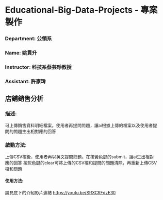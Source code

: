 # Educational-Big-Data-Projects - 專案製作

### Department: 公領系 
### Name: 姚貫升
### Instructor: 科技系蔡芸琤教授
### Assistant: 許家瑋

## 店鋪銷售分析
### 描述: 
可上傳銷售資料明細檔案，使用者再提問問題，讓ai根據上傳的檔案以及使用者提問的問題生出相對應的回答

### 啟動方法: 
上傳CSV檔後，使用者再以英文提問問題，在按黃色鍵的submit，讓ai生出相對應的回答
按灰色鍵的clear可將上傳的CSV檔和提問的問題清除，再重新上傳CSV檔和問題

#### 使用方法:
請見底下的介紹影片連結
https://youtu.be/SRXCRFdzE30

